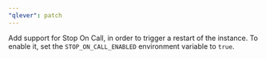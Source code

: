 ```yaml
---
"qlever": patch
---
```


Add support for Stop On Call, in order to trigger a restart of the instance.
To enable it, set the `STOP_ON_CALL_ENABLED` environment variable to `true`.

